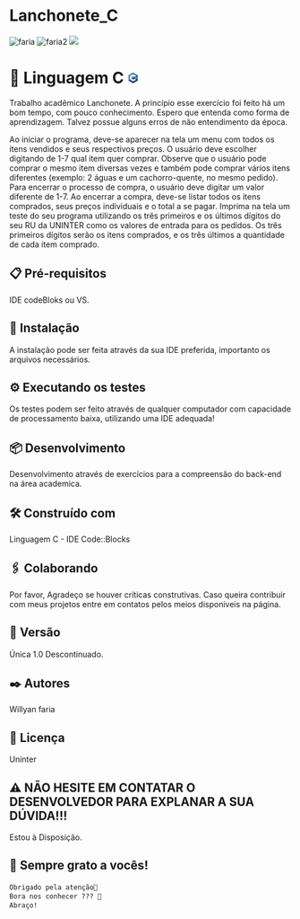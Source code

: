 # Lanchonete_C

![faria](https://img.shields.io/github/issues/Fariawillyan/Lanchonete_C) ![faria2](https://img.shields.io/github/forks/Fariawillyan/Lanchonete_C) ![](https://img.shields.io/github/stars/Fariawillyan/Lanchonete_C)


# 🚀 Linguagem C <code><img height="20" src="https://raw.githubusercontent.com/github/explore/80688e429a7d4ef2fca1e82350fe8e3517d3494d/topics/cpp/cpp.png"></code>

Trabalho acadêmico Lanchonete. A princípio esse exercício foi feito há um bom tempo, com pouco conhecimento. Espero que entenda como forma de aprendizagem. Talvez
possue alguns erros de não entendimento da época. 

Ao iniciar o programa, deve-se aparecer na tela um menu com todos os itens vendidos e seus respectivos preços. O usuário deve escolher digitando de 1-7 qual item quer comprar. Observe que o usuário pode comprar o mesmo item diversas vezes e também pode comprar vários itens diferentes (exemplo: 2 águas e um cachorro-quente, no mesmo pedido). Para encerrar o processo de compra, o usuário deve digitar um valor diferente de 1-7. Ao encerrar a compra, deve-se listar todos os itens comprados, seus preços individuais e o total a se pagar. Imprima na tela um teste do seu programa utilizando os três primeiros e os últimos dígitos do seu RU da UNINTER como os valores de entrada para os pedidos. Os três primeiros dígitos serão os itens comprados, e os três últimos a quantidade de cada item comprado.

## 📋 Pré-requisitos

IDE codeBloks ou VS.

## 🔧 Instalação

A instalação pode ser feita através da sua IDE preferida, importanto os arquivos necessários.

## ⚙️ Executando os testes

Os testes podem ser feito através de qualquer computador com capacidade de processamento baixa, utilizando uma IDE adequada!


## 📦 Desenvolvimento

Desenvolvimento através de exercícios para a compreensão do back-end na área academica.

## 🛠️ Construído com

Linguagem C - IDE Code::Blocks  
    
## 🖇️ Colaborando

Por favor, Agradeço se houver críticas construtivas. Caso queira contribuir com meus projetos entre em contatos pelos meios disponiveis na página.

## 📌 Versão
Única 1.0
Descontinuado.

## ✒️ Autores
Willyan faria

## 📄 Licença
Uninter

## :warning: NÃO HESITE EM CONTATAR O DESENVOLVEDOR PARA EXPLANAR A SUA DÚVIDA!!!
Estou à Disposição.

## 🎁 Sempre grato a vocês! 

    Obrigado pela atenção📢
    Bora nos conhecer ??? 🍺    
    Abraço!
